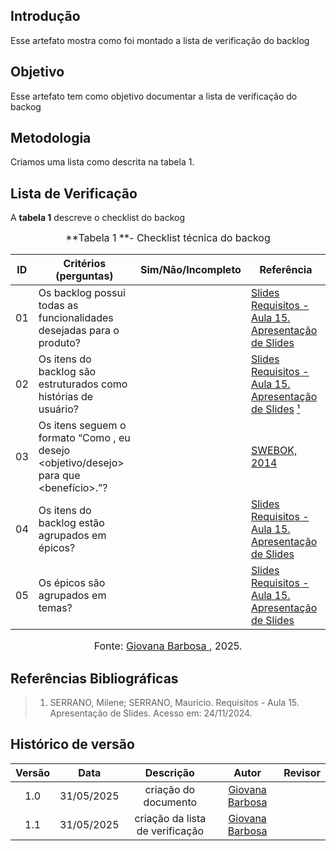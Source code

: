## Introdução

Esse artefato mostra como foi montado a lista de verificação do backlog

## Objetivo

Esse artefato tem como objetivo documentar a lista de verificação do backog

## Metodologia

Criamos uma lista como descrita na tabela 1.

## Lista de Verificação

A **tabela 1** descreve o checklist do backog

<font size="3"><p style="text-align: center">**Tabela 1 **- Checklist técnica do backog </p></font>

| ID | Critérios (perguntas)                                                                                                                   | Sim/Não/Incompleto | Referência |
| :-: | --------------------------------------------------------------------------------------------------------------------------------------- | :----------------: | ---------- |
|01|             Os backlog possui todas as funcionalidades desejadas para o produto?             || [Slides Requisitos - Aula 15. Apresentação de Slides](../../../assets/verificação/backlog1.png)  |
|02|               Os itens do backlog são estruturados como histórias de usuário?                | |[Slides Requisitos - Aula 15. Apresentação de Slides](../../../assets/verificação/backlog2.png) [¹](#ref1)  |
|03| Os itens seguem o formato “Como <papel>, eu desejo <objetivo/desejo> para que <benefício>.”? | |[SWEBOK, 2014](../../../assets/verificação/backlog3.png)                   |
|04|                        Os itens do backlog estão agrupados em épicos?                        | |[Slides Requisitos - Aula 15. Apresentação de Slides](../../../assets/verificação/backlog4.png)  |
|05|                              Os épicos são agrupados em temas?                               | |[Slides Requisitos - Aula 15. Apresentação de Slides](../../../assets/verificação/backlog4.png)     |



<font size="3"><p style="text-align: center">Fonte: [Giovana Barbosa ](https://github.com/gio221), 2025.</p></font>

<a name="ref1"></a>

## Referências Bibliográficas
> 1. <a id="ref1"></a> SERRANO, Milene; SERRANO, Maurício. Requisitos - Aula 15. Apresentação de Slides. Acesso em: 24/11/2024.

## Histórico de versão

| Versão |    Data    |       Descrição        |                     Autor                      |                  Revisor                   |
| :----: | :--------: | :--------------------: | :--------------------------------------------: | :----------------------------------------: |
|  1.0   | 31/05/2025 | criação do documento |  [Giovana Barbosa](https://github.com/gio221)   | |
|1.1|31/05/2025 | criação da lista de verificação|  [Giovana Barbosa](https://github.com/gio221)   | |